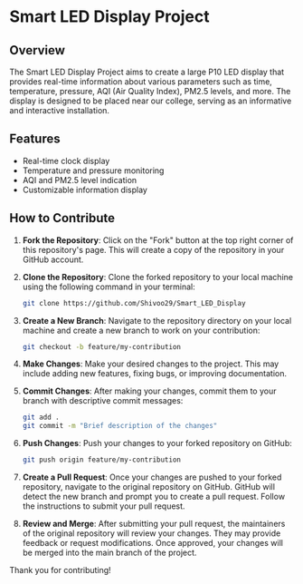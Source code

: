 # Smart LED Display Project

## Overview

The Smart LED Display Project aims to create a large P10 LED display that provides real-time information about various parameters such as time, temperature, pressure, AQI (Air Quality Index), PM2.5 levels, and more. The display is designed to be placed near our college, serving as an informative and interactive installation.

## Features

- Real-time clock display
- Temperature and pressure monitoring
- AQI and PM2.5 level indication
- Customizable information display

## How to Contribute

1. **Fork the Repository**: Click on the "Fork" button at the top right corner of this repository's page. This will create a copy of the repository in your GitHub account.

2. **Clone the Repository**: Clone the forked repository to your local machine using the following command in your terminal:
    ```sh
    git clone https://github.com/Shivoo29/Smart_LED_Display
    ```

3. **Create a New Branch**: Navigate to the repository directory on your local machine and create a new branch to work on your contribution:
    ```sh
    git checkout -b feature/my-contribution
    ```

4. **Make Changes**: Make your desired changes to the project. This may include adding new features, fixing bugs, or improving documentation.

5. **Commit Changes**: After making your changes, commit them to your branch with descriptive commit messages:
    ```sh
    git add .
    git commit -m "Brief description of the changes"
    ```

6. **Push Changes**: Push your changes to your forked repository on GitHub:
    ```sh
    git push origin feature/my-contribution
    ```

7. **Create a Pull Request**: Once your changes are pushed to your forked repository, navigate to the original repository on GitHub. GitHub will detect the new branch and prompt you to create a pull request. Follow the instructions to submit your pull request.

8. **Review and Merge**: After submitting your pull request, the maintainers of the original repository will review your changes. They may provide feedback or request modifications. Once approved, your changes will be merged into the main branch of the project.

Thank you for contributing!